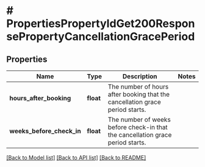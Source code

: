# # PropertiesPropertyIdGet200ResponsePropertyCancellationGracePeriod

## Properties

Name | Type | Description | Notes
------------ | ------------- | ------------- | -------------
**hours_after_booking** | **float** | The number of hours after booking that the cancellation grace period starts. |
**weeks_before_check_in** | **float** | The number of weeks before check-in that the cancellation grace period starts. |

[[Back to Model list]](../../README.md#models) [[Back to API list]](../../README.md#endpoints) [[Back to README]](../../README.md)
